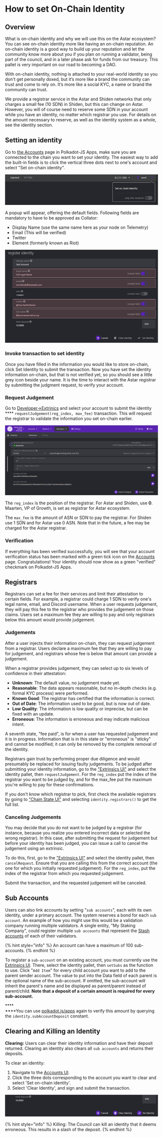 # How to set On-Chain Identity

## Overview

What is on-chain identity and why we will use this on the Astar ecosystem? \
You can see on-chain identity more like having an on-chain reputation. An on-chain identity is a good way to build up your reputation and let the community know more about you if you plan on running a validator, being part of the council, and in a later phase ask for funds from our treasury. This pallet is very important on our road to becoming a DAO.

With on-chain identity, nothing is attached to your real-world identity so you don't get personally doxed, but it’s more like a brand the community can trust and come to rely on. It’s more like a social KYC, a name or brand the community can trust.&#x20;

We provide a registrar service in the Astar and Shiden networks that only charges a small fee (10 SDN) in Shiden, but this can change on Astar. However, you will of course need to reserve some SDN in your account while you have an identity, no matter which registrar you use. For details on the amount necessary to reserve, as well as the identity system as a whole, see the identity section.

## **Setting an identity**

Go to [the Accounts](https://polkadot.js.org/apps/#/accounts) page in Polkadot-JS Apps, make sure you are connected to the chain you want to set your identity. The easiest way to add the built-in fields is to click the vertical three dots next to one's account and select "Set on-chain identity".

![Set on-chain identity in account menu](<../../.gitbook/assets/image (11).png>)

A popup will appear, offering the default fields. Following fields are mandatory to have to be approved as Collator:

* Display Name (use the same name here as your node on Telemetry)
* Email (This will be verified)
* Twitter
* Element (formerly known as Riot)

![Required fields for on-chain identity](<../../.gitbook/assets/image (56).png>)

### **Invoke transaction to set identity**

Once you have filled in the information you would like to store on-chain, click Set Identity to submit the transaction. Now you have set the identity information on-chain, but that is not verified yet, so you should see a little grey icon beside your name. It is the time to interact with the Astar registrar by submitting the judgment request, to verify your account.

### **Request Judgement**

Go to [Developer->Extrinics](https://polkadot.js.org/apps/?rpc=wss%3A%2F%2Frpc.polkadot.io#/extrinsics) and select your account to submit the identity **** `requestJudgement(reg_index, max_fee)` transaction. This will request the registrar to validate the information you set on-chain earlier.

![Request Judgement](<../../.gitbook/assets/image (64).png>)

The `reg_index` is the position of the registrar. For Astar and Shiden, use **0**. Maarten, VP of Growth, is set as registrar for Astar ecosystem.

The `max_fee` is the amount of ASN or SDN to pay the registrar. For Shiden use 1 SDN and for Astar use 0 ASN. Note that in the future, a fee may be charged for the Astar registrar.

### **Verification**

If everything has been verified successfully, you will see that your account verification status has been marked with a green tick icon on the [Accounts](https://polkadot.js.org/apps/#/accounts) page. Congratulations! Your identity should now show as a green "verified" checkmark on Polkadot-JS Apps.

## Registrars

Registrars can set a fee for their services and limit their attestation to certain fields. For example, a registrar could charge 1 SDN to verify one's legal name, email, and Discord username. When a user requests judgement, they will pay this fee to the registrar who provides the judgement on those claims. Users set a maximum fee they are willing to pay and only registrars below this amount would provide judgement.

### Judgements

After a user injects their information on-chain, they can request judgement from a registrar. Users declare a maximum fee that they are willing to pay for judgement, and registrars whose fee is below that amount can provide a judgement.

When a registrar provides judgement, they can select up to six levels of confidence in their attestation:

* **Unknown**: The default value, no judgement made yet.
* **Reasonable**: The data appears reasonable, but no in-depth checks (e.g. formal KYC process) were performed.
* **Known Good**: The registrar has certified that the information is correct.
* **Out of Date**: The information used to be good, but is now out of date.
* **Low Quality**: The information is low quality or imprecise, but can be fixed with an update.
* **Erroneous**: The information is erroneous and may indicate malicious intent.

A seventh state, "fee paid", is for when a user has requested judgement and it is in progress. Information that is in this state or "erroneous" is "sticky" and cannot be modified; it can only be removed by the complete removal of the identity.

Registrars gain trust by performing proper due diligence and would presumably be replaced for issuing faulty judgements. To be judged after submitting your identity information, go to the ["Extrinsics UI"](https://polkadot.js.org/apps/#/extrinsics) and select the identity pallet, then `requestJudgement`. For the `reg_index` put the index of the registrar you want to be judged by, and for the max\_fee put the maximum you're willing to pay for these confirmations.

If you don't know which registrar to pick, first check the available registrars by going to ["Chain State UI"](https://wiki.polkadot.network/docs/learn-identity#) and selecting `identity.registrars()` to get the full list.

### **Canceling Judgements**

You may decide that you do not want to be judged by a registrar (for instance, because you realize you entered incorrect data or selected the wrong registrar). In this case, after submitting the request for judgement but before your identity has been judged, you can issue a call to cancel the judgement using an extrinsic.

To do this, first, go to the ["Extrinsics UI"](https://polkadot.js.org/apps/#/extrinsics) and select the identity pallet, then `cancelRequest`. Ensure that you are calling this from the correct account (the one for which you initially requested judgement). For the `reg_index`, put the index of the registrar from which you requested judgement.

Submit the transaction, and the requested judgement will be canceled.

## **Sub Accounts**

Users can also link accounts by setting "`sub accounts`", each with its own identity, under a primary account. The system reserves a bond for each `sub account`. An example of how you might use this would be a validation company running multiple validators. A single entity, "My Staking Company", could register multiple `sub accounts` that represent the [Stash accounts](https://wiki.polkadot.network/docs/learn-keys) of each of their validators.

{% hint style="info" %}
An account can have a maximum of 100 sub-accounts.
{% endhint %}

To register a `sub-account` on an existing account, you must currently use the [Extrinsics UI](https://polkadot.js.org/apps/#/extrinsics). There, select the identity pallet, then `setSubs` as the function to use. Click "`Add Item`" for every child account you want to add to the parent sender account. The value to put into the Data field of each parent is the optional name of the sub-account. If omitted, the sub-account will inherit the parent's name and be displayed as parent/parent instead of parent/child. **Note that a deposit of a certain amount is required for every sub-account.**

****\
****You can use [polkadot.js/apps](https://polkadot.js.org/apps/?rpc=wss%3A%2F%2Frpc.polkadot.io#/chainstate/constants) again to verify this amount by querying the `identity.subAccountDeposit` constant.

## **Clearing and Killing an Identity**

**Clearing:** Users can clear their identity information and have their deposit returned. Clearing an identity also clears all `sub accounts` and returns their deposits.

To clear an identity:

1. Navigate to the [Accounts UI](https://polkadot.js.org/apps/#/accounts).
2. Click the three dots corresponding to the account you want to clear and select 'Set on-chain identity'.
3. Select 'Clear Identity', and sign and submit the transaction.

![](<../../.gitbook/assets/image (72).png>)

{% hint style="info" %}
Killing: The Council can kill an identity that it deems erroneous. This results in a slash of the deposit.
{% endhint %}

